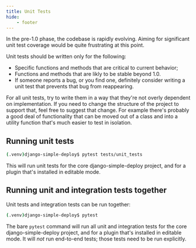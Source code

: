 ```yaml
---
title: Unit Tests
hide:
    - footer
---
```


In the pre-1.0 phase, the codebase is rapidly evolving. Aiming for significant unit test coverage would be quite frustrating at this point.

Unit tests should be written only for the following:

- Specific functions and methods that are critical to current behavior;
- Functions and methods that are likly to be stable beyond 1.0.
- If someone reports a bug, or you find one, definitely consider writing a unit test that prevents that bug from reappearing.

For all unit tests, try to write them in a way that they're not overly dependent on implementation. If you need to change the structure of the project to support that, feel free to suggest that change. For example there's probably a good deal of functionality that can be moved out of a class and into a utility function that's much easier to test in isolation.

Running unit tests
---

```sh
(.venv)django-simple-deploy$ pytest tests/unit_tests
```

This will run unit tests for the core django-simple-deploy project, and for a plugin that's installed in editable mode.

Running unit and integration tests together
---

Unit tests and integration tests can be run together:

```sh
(.venv)django-simple-deploy$ pytest
```

The bare `pytest` command will run all unit and integration tests for the core django-simple-deploy project, and for a plugin that's installed in editable mode. It will *not* run end-to-end tests; those tests need to be run explicitly.